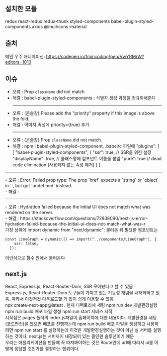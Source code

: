 ## 설치한 모듈

redux
react-redux
redux-thunk
styled-components
babel-plugin-styled-components
axios
@mui/icons-material

## 출처

메인 우주 애니메이션: https://codepen.io/1mincoding/pen/VwYRMrW?editors=1010

## 이슈

- 오류 : Prop `className` did not match
  <br>
- 해결 : babel-plugin-styled-components : 식별자 생성 과정을 정규화해준다
  <hr>
- 오류 : (콘솔창) Please add the "priority" property if this image is above the fold.
  <br>
- 해결 : 이미지 속성에 priority={true} 추가
  <hr>
- 오류 : (콘솔창) Prop `className` did not match.
- 해결 : npm i babel-plugin-styled-component, .babelrc 파일에 "plugins": [
[
"babel-plugin-styled-components",
{
"ssr": true, // SSR을 위한 설정
"displayName": true, // 클래스명에 컴포넌트 이름을 붙임
"pure": true // dead code elimination (사용되지 않는 속성 제거)
}
]
<hr>
- 오류 : Error: Failed prop type: The prop `href` expects a `string` or `object` in `<Link>`, but got `undefined` instead.
  <br>
- 해결 :
<hr>
- 오류 : Hydration failed because the initial UI does not match what was rendered on the server.
  <br>
- 해결 : https://stackoverflow.com/questions/72838090/next-js-error-hydration-failed-because-the-initial-ui-does-not-match-what-was-r
  <br>
  가장 상위에 import dynamic from "next/dynamic"; 불러온 뒤 필요한 컴포넌트는

```
const LineGraph = dynamic(() => import("../components/LineGraph"), {
    ssr: false,
  });
```

이런식으로 함수 안에서 불러온다

## next.js

React, Express.js, React-Router-Dom, SSR 모아놨다고 할 수 있음  
Express.js, React-Router-Dom 도구들이 가지고 있는 기능성 개념을 내재화하고 있음. 따라서 이것저것 다운로드할 거 없이 쉽게 이용할 수 있음
<br>
npx create-next-app@latest . 현재 디렉토리에 세팅
npm run dev 개발환경실행
npm run build 배포 파일 생성
npm run start 서비스 시작
<br>
시작점은 pages 폴더의 index.js파일이 홈페이지에 대한 내용이다.
개발환경을 세팅(코드편집)을 했으면 배포를 진행하는데
npm run build 배포 파일을 생성하고 사용하려면
npm run start 를 실행하는데 이것은 개발환경실행하는 것이 아닌 실 서버를 실행하는 것이다. next.js는 서버까지 내장되어 있는 올인원 솔루션이기 때문
<br>
우리는 애플리케이션을 만들때 꼭 따져봐야하는 것은 Route인데 url에 따라서 ui를 어떻게 응답할 것인가를 결정하는 행위이다.
